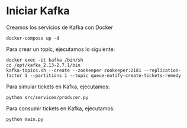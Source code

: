 # Iniciar Kafka

Creamos los servicios de Kafka con Docker
```
docker-compose up -d
```

Para crear un topic, ejecutamos lo siguiente:
```
docker exec -it kafka /bin/sh
cd /opt/kafka_2.13-2.7.1/bin
kafka-topics.sh --create --zookeeper zookeeper:2181 --replication-factor 1 --partitions 1 --topic queue-notify-create-tickets-remedy
```

Para simular tickets en Kafka, ejecutamos:
```
python src/services/producer.py
```

Para consumir tickets en Kafka, ejecutamos:
```
python main.py
```
